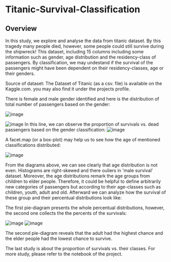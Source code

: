 # Titanic-Survival-Classification

## Overview
In this study, we explore and analyse the data from titanic dataset. By this tragedy many people died, however, some people could still survive during the shipwreck! This dataset, including 15 columns including some information such as gender, age distribution and the residency-class of passengers. By classification, we may undestand if the survival of the passengers might have been dependent on their residency-classes, age or their genders.

Source of dataset: The Dataset of Titanic (as a csv. file) is available on the Kaggle.com. you may also find it under the projects profile.



There is female and male gender identified and here is the distribution of total number of passengers based on the gender:

![image](https://user-images.githubusercontent.com/64262003/115146297-2e56bc80-a056-11eb-82ba-fb6a8daee5b6.png)

![image](https://user-images.githubusercontent.com/64262003/115146332-5ba36a80-a056-11eb-8b51-875813677732.png)
In this line, we can observe the proportion of survivals vs. dead passengers based on the gender classification:
![image](https://user-images.githubusercontent.com/64262003/115146538-319e7800-a057-11eb-8031-6f1503956a43.png)

A facet.map (or a box-plot) may help us to see how the age of mentioned classifications distributed:

![image](https://user-images.githubusercontent.com/64262003/115147966-bbe9da80-a05d-11eb-8139-94c99167c4d8.png)


From the diagrams above, we can see clearly that age distribution is not even. Histograms are right-skewed and there ouliers in 'male survival' dataset. Moreover, the age distributions remark the age groups from children to elder people. Therefore, it could be helpful to define arbitrarily new categories of passengers but according to their age-classes such as children, youth, adult and old. Afterward we can analyze how the survival of these group and their percentual distributions look like:

The first pie-diagram presents the whole percentual distributions, however, the second one collects the the percents of the survivals:

![image](https://user-images.githubusercontent.com/64262003/115148160-a1fcc780-a05e-11eb-890c-ab1aa81c6509.png)
![image](https://user-images.githubusercontent.com/64262003/115148235-f738d900-a05e-11eb-9cdd-7c2c34221ea4.png)

The second pie-diagram reveals that the adult had the highest chance and the elder people had the lowest chance to survive.

The last study is about the proportion of survivals vs. their classes. For more study, please refer to the notebook of the project.
